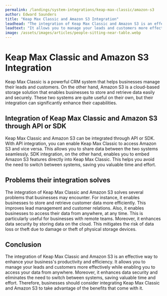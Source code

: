 ```yaml
---
permalink: /landings/system-integrations/keap-max-classic/amazon-s3
author: Edward Saunders
title: "Keap Max Classic and Amazon S3 Integration"
leadhead: "The integration of Keap Max Classic and Amazon S3 is an effective way to enhance your business's productivity and efficiency"
leadtext: "It allows you to manage your leads and customers more effectively while enabling you to access your data from anywhere. Moreover, it enhances data security and eliminates the need to switch between systems, saving valuable time and effort. Therefore, businesses should consider integrating Keap Max Classic and Amazon S3 to take advantage of the benefits that come with it."
image: /assets/images/articles/people-sitting-near-table.webp
---
```

<div class="arttext">    <h1>Keap Max Classic and Amazon S3 Integration</h1>
    <p>Keap Max Classic is a powerful CRM system that helps businesses manage their leads and customers. On the other hand, Amazon S3 is a cloud-based storage solution that enables businesses to store and retrieve data easily and securely. These two systems are quite useful on their own, but their integration can significantly enhance their capabilities.</p>
    <h2>Integration of Keap Max Classic and Amazon S3 through API or SDK</h2>
    <p>Keap Max Classic and Amazon S3 can be integrated through API or SDK. With API integration, you can enable Keap Max Classic to access Amazon S3 and vice versa. This allows you to share data between the two systems seamlessly. SDK integration, on the other hand, enables you to embed Amazon S3 features directly into Keap Max Classic. This helps you avoid the need to switch between systems, saving you valuable time and effort.</p>
    <h2>Problems their integration solves</h2>
    <p>The integration of Keap Max Classic and Amazon S3 solves several problems that businesses may encounter. For instance, it enables businesses to store and retrieve customer data more efficiently. This improves lead management and customer relations. Also, it enables businesses to access their data from anywhere, at any time. This is particularly useful for businesses with remote teams. Moreover, it enhances data security by storing data on the cloud. This mitigates the risk of data loss or theft due to damage or theft of physical storage devices.</p>
    <h2>Conclusion</h2>
    <p>The integration of Keap Max Classic and Amazon S3 is an effective way to enhance your business's productivity and efficiency. It allows you to manage your leads and customers more effectively while enabling you to access your data from anywhere. Moreover, it enhances data security and eliminates the need to switch between systems, saving valuable time and effort. Therefore, businesses should consider integrating Keap Max Classic and Amazon S3 to take advantage of the benefits that come with it.</p>
</div>